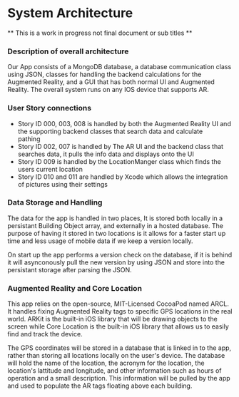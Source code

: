 # System Architecture
  
  ** This is a work in progress not final document or sub titles **
  
### Description of overall architecture
Our App consists of a MongoDB database, a database communication class using JSON, classes for handling the backend 
calculations for the Augmented Reality, and a GUI that has both normal UI and Augmented Reality. The overall system runs on 
any IOS device that supports AR.
  
### User Story connections
* Story ID 000, 003, 008 is handled by both the Augmented Reality UI and the supporting backend classes that search data and calculate  
  pathing
* Story ID 002, 007 is handled by The AR UI and the backend class that searches data, it pulls the info data and displays onto the UI
* Story ID 009 is handled by the LocationManger class which finds the users current location
* Story ID 010 and 011 are handled by Xcode which allows the integration of pictures using their settings

### Data Storage and Handling

The data for the app is handled in two places, It is stored both locally in a persistant Building Object array, and externally 
in a hosted database. The purpose of having it stored in two locations is it allows for a faster start up time and less usage 
of mobile data if we keep a version locally. 

On start up the app performs a version check on the database, if it is behind it will asynconously pull the new version by using JSON and 
store into the persistant storage after parsing the JSON.

### Augmented Reality and Core Location

This app relies on the open-source, MIT-Licensed CocoaPod named ARCL. It handles fixing Augmented Reality tags to specific GPS locations in the real world. ARKit is the built-in iOS library that will be drawing objects to the screen while Core Location is the built-in iOS library that allows us to easily find and track the device.

The GPS coordinates will be stored in a database that is linked in to the app, rather than storing all locations locally on the user's device. The database will hold the name of the location, the acronym for the location, the location's lattitude and longitude, and other information such as hours of operation and a small description. This information will be pulled by the app and used to populate the AR tags floating above each building.
